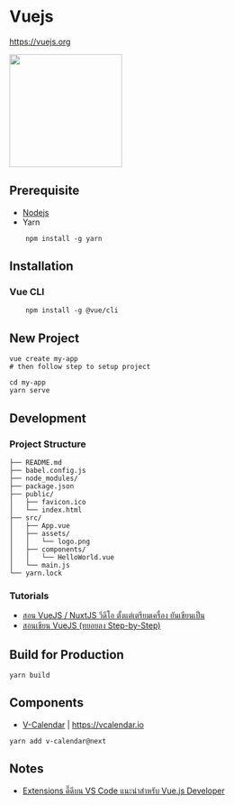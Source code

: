 # Vuejs

https://vuejs.org

<img src="https://vuejs.org/images/logo.png" width="200">

## Prerequisite

- [Nodejs](https://nodejs.org)
- Yarn

```
	npm install -g yarn
```

## Installation

### Vue CLI

```
	npm install -g @vue/cli
```

## New Project

```
vue create my-app
# then follow step to setup project

cd my-app
yarn serve
```
## Development

### Project Structure

```
├── README.md
├── babel.config.js
├── node_modules/
├── package.json
├── public/
│   ├── favicon.ico
│   └── index.html
├── src/
│   ├── App.vue
│   ├── assets/
│   │   └── logo.png
│   ├── components/
│   │   └── HelloWorld.vue
│   └── main.js
└── yarn.lock
```

### Tutorials

- [สอน VueJS / NuxtJS วีดีโอ ตั้งแต่เตรียมเครื่อง ยันเขียนเป็น](https://dev.to/sakko/vuejs-nuxtjs-571o)
- [สอนเขียน VueJS (ทยอยลง Step-by-Step)](https://www.youtube.com/playlist?list=PLjPfp4Ph3gBry3sJDNrbqor5ikjwGDJ_7)

## Build for Production

```
yarn build
```

## Components

- [V-Calendar](https://www.facebook.com/teerapuch/photos/a.216190628472861/2659323010826265/?type=3&theater) | https://vcalendar.io

```
yarn add v-calendar@next
```

## Notes

- [Extensions ดี๊ดีบน VS Code แนะนำสำหรับ Vue.js Developer](https://link.medium.com/hMwpwZtKU5)


